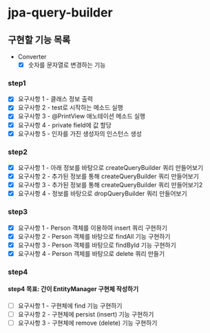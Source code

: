 # jpa-query-builder

## 구현할 기능 목록

- Converter
    - [x] 숫자를 문자열로 변경하는 기능

### step1

- [x] 요구사항 1 - 클래스 정보 출력
- [x] 요구사항 2 - test로 시작하는 메소드 실행
- [x] 요구사항 3 - @PrintView 애노테이션 메소드 실행
- [x] 요구사항 4 - private field에 값 할당
- [x] 요구사항 5 - 인자를 가진 생성자의 인스턴스 생성

### step2

- [x] 요구사항 1 - 아래 정보를 바탕으로 createQueryBuilder 쿼리 만들어보기
- [x] 요구사항 2 - 추가된 정보를 통해 createQueryBuilder 쿼리 만들어보기
- [x] 요구사항 3 - 추가된 정보를 통해 createQueryBuilder 쿼리 만들어보기2
- [x] 요구사항 4 - 정보를 바탕으로 dropQueryBuilder 쿼리 만들어보기

### step3

- [x] 요구사항 1 - Person 객체를 이용하여 insert 쿼리 구현하기
- [x] 요구사항 2 - Person 객체를 바탕으로 findAll 기능 구현하기
- [x] 요구사항 3 - Person 객체를 바탕으로 findById 기능 구현하기
- [x] 요구사항 4 - Person 객체를 바탕으로 delete 쿼리 만들기

### step4

#### step4 목표: 간이 EntityManager 구현체 작성하기

- [ ] 요구사항 1 - 구현체에 find 기능 구현하기
- [ ] 요구사항 2 - 구현체에 persist (insert) 기능 구현하기
- [ ] 요구사항 3 - 구현체에 remove (delete) 기능 구현하기
